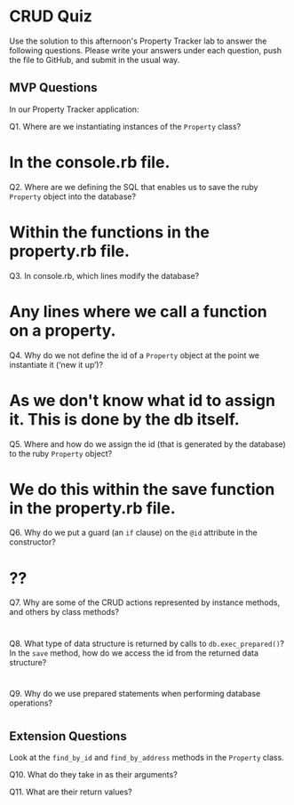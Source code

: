 # CRUD Quiz

Use the solution to this afternoon's Property Tracker lab to answer the following questions. Please write your answers under each question, push the file to GitHub, and submit in the usual way.

## MVP Questions

In our Property Tracker application:

Q1. Where are we instantiating instances of the `Property` class?

# In the console.rb file.

Q2. Where are we defining the SQL that enables us to save the ruby `Property` object into the database?

# Within the functions in the property.rb file.

Q3. In console.rb, which lines modify the database?

# Any lines where we call a function on a property.

Q4. Why do we not define the id of a `Property` object at the point we instantiate it (‘new it up’)?

# As we don't know what id to assign it. This is done by the db itself.

Q5. Where and how do we assign the id (that is generated by the database) to the ruby `Property` object?

# We do this within the save function in the property.rb file.

Q6. Why do we put a guard (an `if` clause) on the `@id` attribute in the constructor?

# ??

Q7. Why are some of the CRUD actions represented by instance methods, and others by class methods?

# 

Q8. What type of data structure is returned by calls to `db.exec_prepared()`? In the `save` method, how do we access the id from the returned data structure?

#

Q9. Why do we use prepared statements when performing database operations?

#

## Extension Questions

Look at the `find_by_id` and `find_by_address` methods in the `Property` class.

Q10. What do they take in as their arguments?

Q11. What are their return values?
